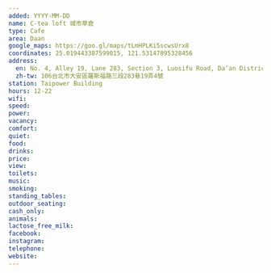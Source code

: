 ```yaml
---
added: YYYY-MM-DD
name: C-tea loft 城市草倉
type: Cafe
area: Daan
google_maps: https://goo.gl/maps/tLmHPLKi5scwsUrx8
coordinates: 25.019443387599015, 121.53147895328456
address:
  en: No. 4, Alley 19, Lane 283, Section 3, Luosifu Road, Da’an District, Taipei City, 106
  zh-tw: 106台北市大安區羅斯福路三段283巷19弄4號
station: Taipower Building
hours: 12-22
wifi: 
speed: 
power: 
vacancy: 
comfort: 
quiet: 
food: 
drinks: 
price: 
view: 
toilets: 
music: 
smoking: 
standing_tables: 
outdoor_seating: 
cash_only: 
animals: 
lactose_free_milk: 
facebook: 
instagram: 
telephone: 
website: 
---
```

